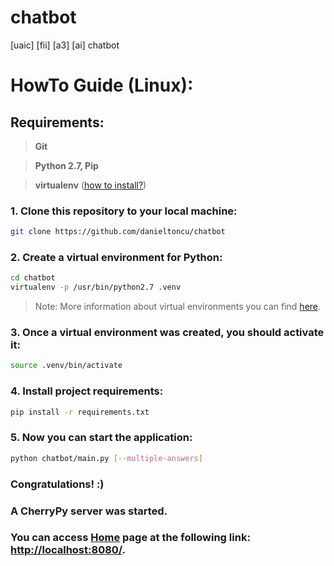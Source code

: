 # chatbot
[uaic] [fii] [a3] [ai] chatbot

# HowTo Guide (Linux):

## Requirements:

> __Git__

> __Python 2.7, Pip__

> __virtualenv__ ([how to install?](http://docs.python-guide.org/en/latest/dev/virtualenvs/))


### 1. Clone this repository to your local machine:
```bash
git clone https://github.com/danieltoncu/chatbot
```

### 2. Create a virtual environment for Python:
```bash
cd chatbot
virtualenv -p /usr/bin/python2.7 .venv
```
> Note: More information about virtual environments you can find [here](http://docs.python-guide.org/en/latest/dev/virtualenvs/).

### 3. Once a virtual environment was created, you should activate it:
```bash
source .venv/bin/activate
```

### 4. Install project requirements:
```bash
pip install -r requirements.txt
```

### 5. Now you can start the application:
```bash
python chatbot/main.py [--multiple-answers]
```


### Congratulations! :)
### A CherryPy server was started.
### You can access [Home](http://localhost:8080/) page at the following link: <http://localhost:8080/>.
